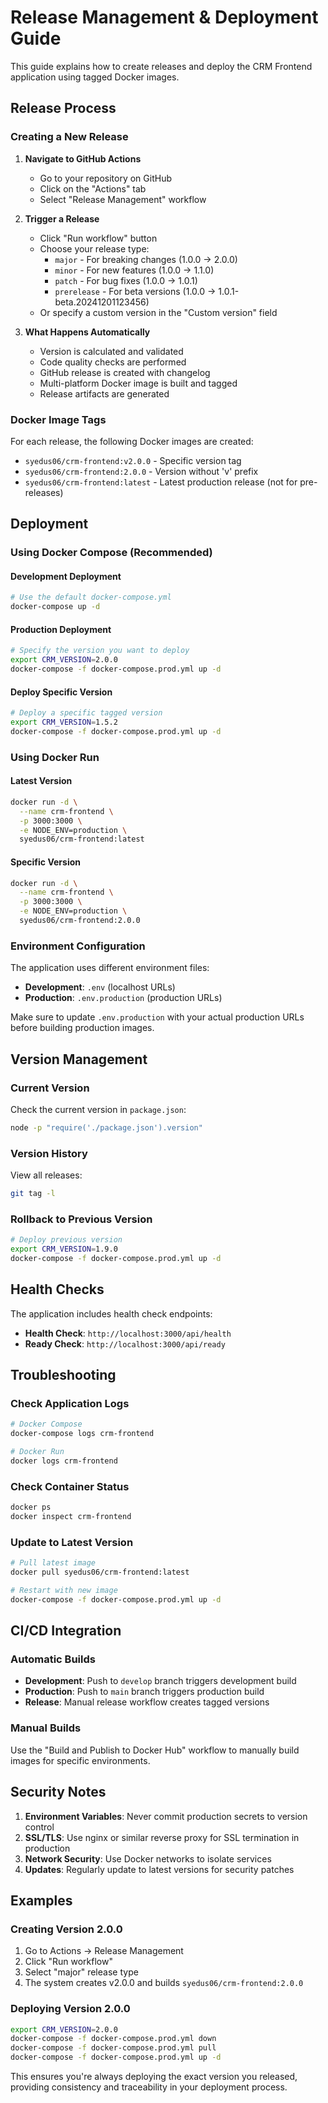 # Release Management & Deployment Guide

This guide explains how to create releases and deploy the CRM Frontend application using tagged Docker images.

## Release Process

### Creating a New Release

1. **Navigate to GitHub Actions**
   - Go to your repository on GitHub
   - Click on the "Actions" tab
   - Select "Release Management" workflow

2. **Trigger a Release**
   - Click "Run workflow" button
   - Choose your release type:
     - `major` - For breaking changes (1.0.0 → 2.0.0)
     - `minor` - For new features (1.0.0 → 1.1.0)
     - `patch` - For bug fixes (1.0.0 → 1.0.1)
     - `prerelease` - For beta versions (1.0.0 → 1.0.1-beta.20241201123456)
   - Or specify a custom version in the "Custom version" field

3. **What Happens Automatically**
   - Version is calculated and validated
   - Code quality checks are performed
   - GitHub release is created with changelog
   - Multi-platform Docker image is built and tagged
   - Release artifacts are generated

### Docker Image Tags

For each release, the following Docker images are created:

- `syedus06/crm-frontend:v2.0.0` - Specific version tag
- `syedus06/crm-frontend:2.0.0` - Version without 'v' prefix
- `syedus06/crm-frontend:latest` - Latest production release (not for pre-releases)

## Deployment

### Using Docker Compose (Recommended)

#### Development Deployment
```bash
# Use the default docker-compose.yml
docker-compose up -d
```

#### Production Deployment
```bash
# Specify the version you want to deploy
export CRM_VERSION=2.0.0
docker-compose -f docker-compose.prod.yml up -d
```

#### Deploy Specific Version
```bash
# Deploy a specific tagged version
export CRM_VERSION=1.5.2
docker-compose -f docker-compose.prod.yml up -d
```

### Using Docker Run

#### Latest Version
```bash
docker run -d \
  --name crm-frontend \
  -p 3000:3000 \
  -e NODE_ENV=production \
  syedus06/crm-frontend:latest
```

#### Specific Version
```bash
docker run -d \
  --name crm-frontend \
  -p 3000:3000 \
  -e NODE_ENV=production \
  syedus06/crm-frontend:2.0.0
```

### Environment Configuration

The application uses different environment files:

- **Development**: `.env` (localhost URLs)
- **Production**: `.env.production` (production URLs)

Make sure to update `.env.production` with your actual production URLs before building production images.

## Version Management

### Current Version
Check the current version in `package.json`:
```bash
node -p "require('./package.json').version"
```

### Version History
View all releases:
```bash
git tag -l
```

### Rollback to Previous Version
```bash
# Deploy previous version
export CRM_VERSION=1.9.0
docker-compose -f docker-compose.prod.yml up -d
```

## Health Checks

The application includes health check endpoints:

- **Health Check**: `http://localhost:3000/api/health`
- **Ready Check**: `http://localhost:3000/api/ready`

## Troubleshooting

### Check Application Logs
```bash
# Docker Compose
docker-compose logs crm-frontend

# Docker Run
docker logs crm-frontend
```

### Check Container Status
```bash
docker ps
docker inspect crm-frontend
```

### Update to Latest Version
```bash
# Pull latest image
docker pull syedus06/crm-frontend:latest

# Restart with new image
docker-compose -f docker-compose.prod.yml up -d
```

## CI/CD Integration

### Automatic Builds
- **Development**: Push to `develop` branch triggers development build
- **Production**: Push to `main` branch triggers production build
- **Release**: Manual release workflow creates tagged versions

### Manual Builds
Use the "Build and Publish to Docker Hub" workflow to manually build images for specific environments.

## Security Notes

1. **Environment Variables**: Never commit production secrets to version control
2. **SSL/TLS**: Use nginx or similar reverse proxy for SSL termination in production
3. **Network Security**: Use Docker networks to isolate services
4. **Updates**: Regularly update to latest versions for security patches

## Examples

### Creating Version 2.0.0
1. Go to Actions → Release Management
2. Click "Run workflow"
3. Select "major" release type
4. The system creates v2.0.0 and builds `syedus06/crm-frontend:2.0.0`

### Deploying Version 2.0.0
```bash
export CRM_VERSION=2.0.0
docker-compose -f docker-compose.prod.yml down
docker-compose -f docker-compose.prod.yml pull
docker-compose -f docker-compose.prod.yml up -d
```

This ensures you're always deploying the exact version you released, providing consistency and traceability in your deployment process.